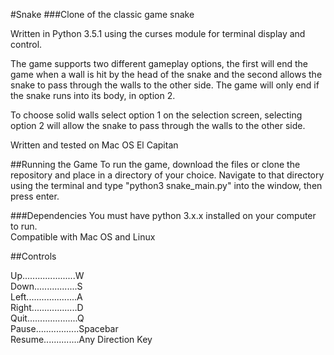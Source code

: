 #Snake
###Clone of the classic game snake

Written in Python 3.5.1 using the curses module for terminal display and control.

The game supports two different gameplay options, the first will end the game when a wall is hit by the head of the snake and
the second allows the snake to pass through the walls to the other side. The game will only end if the
snake runs into its body, in option 2.

To choose solid walls select option 1 on the selection screen, selecting option 2 will allow the snake to pass through
the walls to the other side.

Written and tested on Mac OS El Capitan

##Running the Game
To run the game, download the files or clone the repository and place in a directory of your choice. Navigate to that
directory using the terminal and type "python3 snake_main.py" into the window, then press enter.

###Dependencies
You must have python 3.x.x installed on your computer to run.<br/>
Compatible with Mac OS and Linux


##Controls

Up.....................W<br/>
Down.................S<br/>
Left....................A<br/>
Right..................D<br/>
Quit....................Q<br/>
Pause.................Spacebar<br/>
Resume..............Any Direction Key
